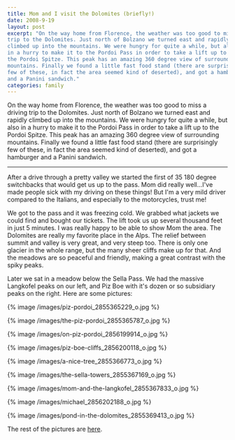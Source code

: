 ```yaml
---
title: Mom and I visit the Dolomites (briefly!)
date: 2008-9-19
layout: post
excerpt: "On the way home from Florence, the weather was too good to miss a driving
trip to the Dolomites. Just north of Bolzano we turned east and rapidly
climbed up into the mountains. We were hungry for quite a while, but also
in a hurry to make it to the Pordoi Pass in order to take a lift up to
the Pordoi Spitze. This peak has an amazing 360 degree view of surrounding
mountains. Finally we found a little fast food stand (there are surprisingly
few of these, in fact the area seemed kind of deserted), and got a hamburger
and a Panini sandwich."
categories: family
---
```


On the way home from Florence, the weather was too good to miss a driving
trip to the Dolomites. Just north of Bolzano we turned east and rapidly
climbed up into the mountains. We were hungry for quite a while, but also
in a hurry to make it to the Pordoi Pass in order to take a lift up to
the Pordoi Spitze. This peak has an amazing 360 degree view of surrounding
mountains. Finally we found a little fast food stand (there are surprisingly
few of these, in fact the area seemed kind of deserted), and got a hamburger
and a Panini sandwich.
  
---
  
After a drive through a pretty valley we started the first of 35 180 degree
switchbacks that would get us up to the pass. Mom did really well...I've
made people sick with my driving on these things! But I'm a very mild driver
compared to the Italians, and especially to the motorcycles, trust me!
  
  
We got to the pass and it was freezing cold. We grabbed what jackets we
could find and bought our tickets. The lift took us up several thousand
feet in just 5 minutes. I was really happy to be able to show Mom the area.
The Dolomites are really my favorite place in the Alps. The relief between
summit and valley is very great, and very steep too. There is only one
glacier in the whole range, but the many sheer cliffs make up for that.
And the meadows are so peaceful and friendly, making a great contrast with
the spiky peaks.
  
  
Later we sat in a meadow below the Sella Pass. We had the massive Langkofel
peaks on our left, and Piz Boe with it's dozen or so subsidiary peaks on
the right. Here are some pictures:
  
  
{% image /images/piz-pordoi_2855365229_o.jpg %}
  
{% image /images/the-piz-pordoi_2855365787_o.jpg %}
  
{% image /images/on-piz-pordoi_2856199914_o.jpg %}
  
{% image /images/piz-boe-cliffs_2856200118_o.jpg %}
  
{% image /images/a-nice-tree_2855366773_o.jpg %}
  
{% image /images/the-sella-towers_2855367169_o.jpg %}
  
{% image /images/mom-and-the-langkofel_2855367833_o.jpg %}
  
{% image /images/michael_2856202188_o.jpg %}
  
{% image /images/pond-in-the-dolomites_2855369413_o.jpg %}
  
  
  
  
The rest of the pictures are [here](http://www.flickr.com/photos/ripsawridge/sets/72157607284549121/).
